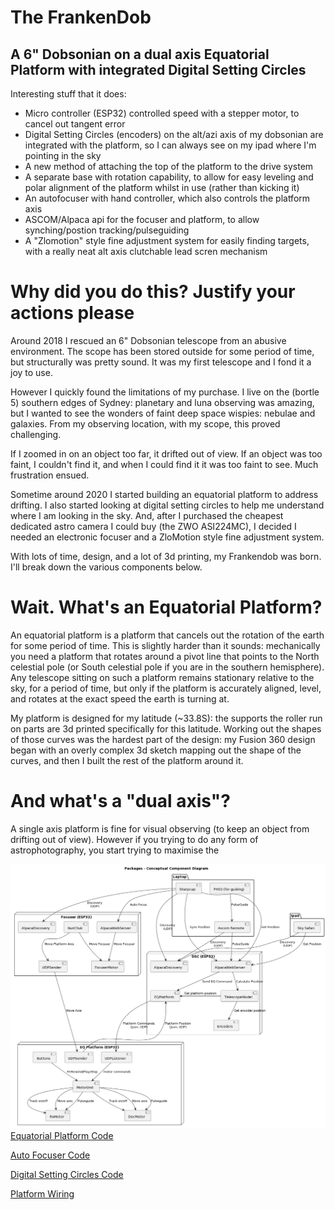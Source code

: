 # The FrankenDob
## A 6" Dobsonian on a dual axis Equatorial Platform with integrated Digital Setting Circles

Interesting stuff that it does:
- Micro controller (ESP32) controlled speed with a stepper motor, to cancel out tangent error
- Digital Setting Circles (encoders) on the alt/azi axis of my dobsonian are integrated with the platform, so I can always see on my ipad where I'm pointing in the sky
- A new method of attaching the top of the platform to the drive system
- A separate base with rotation capability, to allow for easy leveling and polar alignment of the platform whilst in use (rather than kicking it)
- An autofocuser with hand controller, which also controls the platform axis
- ASCOM/Alpaca api for the focuser and platform, to allow synching/postion tracking/pulseguiding
- A "Zlomotion" style fine adjustment system for easily finding targets, with a really neat alt axis clutchable lead scren mechanism 

# Why did you do this? Justify your actions please

Around 2018 I rescued an 6" Dobsonian telescope from an abusive environment. The scope has been stored outside for some period of time, but structurally was pretty sound. It was my first telescope and I fond it a joy to use.

However I quickly found the limitations of my purchase. I live on the (bortle 5) southern edges of Sydney: planetary and luna observing was amazing, but I wanted to see the wonders of faint deep space wispies: nebulae and galaxies. From my observing location, with my scope, this proved challenging.

If I zoomed in on an object too far, it drifted out of view. If an object was too faint, I couldn't find it, and when I could find it it was too faint to see. Much frustration ensued. 

Sometime around 2020 I started building an equatorial platform to address drifting. I also started looking at digital setting circles to help me understand where I am looking in the sky. And, after I purchased the cheapest dedicated astro camera I could buy (the ZWO ASI224MC), I decided I needed an electronic focuser and a ZloMotion style fine adjustment system.

With lots of time, design, and a lot of 3d printing, my Frankendob was born. I'll break down the various components below.

# Wait. What's an Equatorial Platform?

An equatorial platform is a platform that cancels out the rotation of the earth for some period of time. This is slightly harder than it sounds: mechanically you need a platform that rotates around a pivot line that points to the North celestial pole (or South celestial pole if you are in the southern hemisphere). Any telescope sitting on such a platform remains stationary relative to the sky, for a period of time, but only if the platform is accurately aligned, level, and rotates at the exact speed the earth is turning at.

My platform is designed for my latitude (~33.8S): the supports the roller run on parts are 3d printed specifically for this latitude. Working out the shapes of those curves was the hardest part of the design: my Fusion 360 design began with an overly complex 3d sketch mapping out the shape of the curves, and then I built the rest of the platform around it.

# And what's a "dual axis"?

A single axis platform is fine for visual observing (to keep an object from drifting out of view). However if you trying to do any form of astrophotography, you start trying to maximise the 

![Component Diagram](docs/diagrams/out/ComponentDiagram.png)
[Equatorial Platform Code](https://github.com/jacrify/FrankenDobEquatorialPlatform)

[Auto Focuser Code](https://github.com/jacrify/FrankenDobFocuser)

[Digital Setting Circles Code](https://github.com/jacrify/FrankenDobDSC)

[Platform Wiring](docs/diagrams/src/EQPlatformWiring.pdf)
